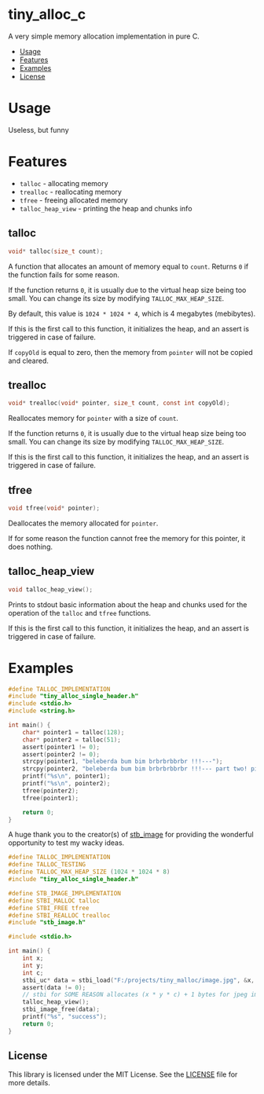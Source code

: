 # tiny_alloc_c
A very simple memory allocation implementation in pure C.

- [Usage](#usage)
- [Features](#features)
- [Examples](#examples)
- [License](#license)

# Usage
Useless, but funny

# Features
- `talloc` - allocating memory
- `trealloc` - reallocating memory
- `tfree` - freeing allocated memory
- `talloc_heap_view` - printing the heap and chunks info

## talloc
```C
void* talloc(size_t count);
```

A function that allocates an amount of memory equal to `count`. Returns `0` if the function fails for some reason.

If the function returns `0`, it is usually due to the virtual heap size being too small. You can change its size by modifying `TALLOC_MAX_HEAP_SIZE`.

By default, this value is `1024 * 1024 * 4`, which is 4 megabytes (mebibytes).

If this is the first call to this function, it initializes the heap, and an assert is triggered in case of failure.

If `copyOld` is equal to zero, then the memory from `pointer` will not be copied and cleared.

## trealloc
```C
void* trealloc(void* pointer, size_t count, const int copyOld);
```

Reallocates memory for `pointer` with a size of `count`.

If the function returns `0`, it is usually due to the virtual heap size being too small. You can change its size by modifying `TALLOC_MAX_HEAP_SIZE`.

If this is the first call to this function, it initializes the heap, and an assert is triggered in case of failure.

## tfree
```C
void tfree(void* pointer);
```

Deallocates the memory allocated for `pointer`.

If for some reason the function cannot free the memory for this pointer, it does nothing.

## talloc_heap_view
```C
void talloc_heap_view();
```

Prints to stdout basic information about the heap and chunks used for the operation of the `talloc` and `tfree` functions.

If this is the first call to this function, it initializes the heap, and an assert is triggered in case of failure.

# Examples
```C
#define TALLOC_IMPLEMENTATION
#include "tiny_alloc_single_header.h"
#include <stdio.h>
#include <string.h>

int main() {
    char* pointer1 = talloc(128);
    char* pointer2 = talloc(51);
    assert(pointer1 != 0);
    assert(pointer2 != 0);
    strcpy(pointer1, "beleberda bum bim brbrbrbbrbr !!!---");
    strcpy(pointer2, "beleberda bum bim brbrbrbbrbr !!!--- part two! pis");
    printf("%s\n", pointer1);
    printf("%s\n", pointer2);
    tfree(pointer2);
    tfree(pointer1);

    return 0;
}
```

A huge thank you to the creator(s) of [stb_image](https://github.com/nothings/stb/blob/master/stb_image.h) for providing the wonderful opportunity to test my wacky ideas.

```C
#define TALLOC_IMPLEMENTATION
#define TALLOC_TESTING
#define TALLOC_MAX_HEAP_SIZE (1024 * 1024 * 8)
#include "tiny_alloc_single_header.h"

#define STB_IMAGE_IMPLEMENTATION
#define STBI_MALLOC talloc
#define STBI_FREE tfree
#define STBI_REALLOC trealloc
#include "stb_image.h"

#include <stdio.h>

int main() {
    int x;
    int y;
    int c;
    stbi_uc* data = stbi_load("F:/projects/tiny_malloc/image.jpg", &x, &y, &c, 3);
    assert(data != 0);
    // stbi for SOME REASON allocates (x * y * c) + 1 bytes for jpeg images
    talloc_heap_view();
    stbi_image_free(data);
    printf("%s", "success");
    return 0;
}
```

## License

This library is licensed under the MIT License. See the [LICENSE](LICENSE) file for more details.
